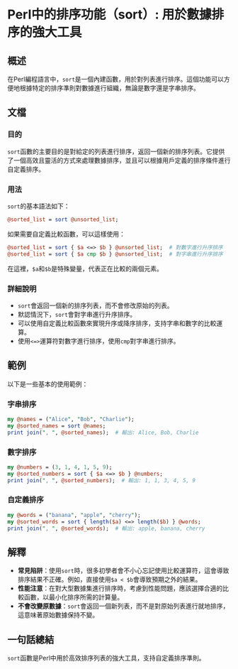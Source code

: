 <!--
Meta Description: # Perl中的排序功能（sort）: 用於數據排序的強大工具 ## 概述 在Perl編程語言中，`sort`是一個內建函數，用於對列表進行排序。這個功能可以方便地根據特定的排序準則對數據進行組織，無論是數字還是字串排序。 ## 文檔 ### 目的 `sort`函數的主要目的是對給定的列表進行排序，...
Meta Keywords: sort, perl, sorted_list, unsorted_list, print
-->

# Perl中的排序功能（sort）: 用於數據排序的強大工具

## 概述
在Perl編程語言中，`sort`是一個內建函數，用於對列表進行排序。這個功能可以方便地根據特定的排序準則對數據進行組織，無論是數字還是字串排序。

## 文檔
### 目的
`sort`函數的主要目的是對給定的列表進行排序，返回一個新的排序列表。它提供了一個高效且靈活的方式來處理數據排序，並且可以根據用戶定義的排序條件進行自定義排序。

### 用法
`sort`的基本語法如下：
```perl
@sorted_list = sort @unsorted_list;
```
如果需要自定義比較函數，可以這樣使用：
```perl
@sorted_list = sort { $a <=> $b } @unsorted_list;  # 對數字進行升序排序
@sorted_list = sort { $a cmp $b } @unsorted_list;  # 對字串進行升序排序
```
在這裡，`$a`和`$b`是特殊變量，代表正在比較的兩個元素。

### 詳細說明
- `sort`會返回一個新的排序列表，而不會修改原始的列表。
- 默認情況下，`sort`會對字串進行升序排序。
- 可以使用自定義比較函數來實現升序或降序排序，支持字串和數字的比較運算。
- 使用`<=>`運算符對數字進行排序，使用`cmp`對字串進行排序。

## 範例
以下是一些基本的使用範例：

### 字串排序
```perl
my @names = ("Alice", "Bob", "Charlie");
my @sorted_names = sort @names;
print join(", ", @sorted_names);  # 輸出: Alice, Bob, Charlie
```

### 數字排序
```perl
my @numbers = (3, 1, 4, 1, 5, 9);
my @sorted_numbers = sort { $a <=> $b } @numbers;
print join(", ", @sorted_numbers);  # 輸出: 1, 1, 3, 4, 5, 9
```

### 自定義排序
```perl
my @words = ("banana", "apple", "cherry");
my @sorted_words = sort { length($a) <=> length($b) } @words;
print join(", ", @sorted_words);  # 輸出: apple, banana, cherry
```

## 解釋
- **常見陷阱**：使用`sort`時，很多初學者會不小心忘記使用比較運算符，這會導致排序結果不正確。例如，直接使用`$a < $b`會導致預期之外的結果。
- **性能注意**：在對大型數據集進行排序時，考慮到性能問題，應該選擇合適的比較函數，以最小化排序所需的計算量。
- **不會改變原數據**：`sort`會返回一個新列表，而不是對原始列表進行就地排序，這意味著原始數據保持不變。

## 一句話總結
`sort`函數是Perl中用於高效排序列表的強大工具，支持自定義排序準則。